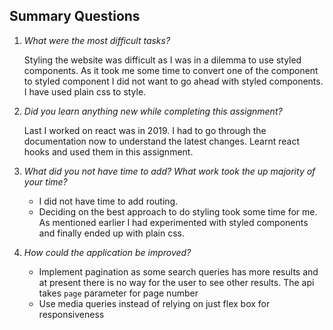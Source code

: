## Summary Questions
1.  *What were the most difficult tasks?*
    
    Styling the website was difficult as I was in a dilemma to use styled components. As it took me some time to convert one of the component to styled component I did not want to go ahead with styled components. I have used plain css to style.
    

2. *Did you learn anything new while completing this assignment?*
   
   Last I worked on react was in 2019. I had to go through the documentation now to understand the latest changes. Learnt react hooks and used them in this assignment.
   
   
3. *What did you not have time to add? What work took the up majority of your time?*
   
   - I did not have time to add routing. 
   - Deciding on the best approach to do styling took some time for me. As mentioned earlier I had experimented with styled components and finally ended up with plain css.
   

4. *How could the application be improved?*

   - Implement pagination as some search queries has more results and at present there is no way for the user to see other results. The api takes `page` parameter for page number
   - Use media queries instead of relying on just flex box for responsiveness 